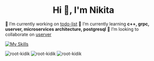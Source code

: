 <h1 align="center">Hi 👋, I'm Nikita</h1>

🔭 I’m currently working on [todo-list](https://github.com/root-kidik/todo-list)
🌱 I’m currently learning **c++, grpc, userver, microservices architecture, postgresql**
👯 I’m looking to collaborate on [userver](https://github.com/userver-framework/userver)

[![My Skills](https://skillicons.dev/icons?i=cpp,bash,py,js,cmake,git,github,docker,postgres,redis&perline=4)](https://skillicons.dev)

<img src="https://github-readme-stats.vercel.app/api?username=root-kidik&show_icons=true&theme=dark&locale=en" alt="root-kidik" />
<img src="https://github-readme-streak-stats.herokuapp.com/?user=root-kidik&theme=dark" alt="root-kidik" />
<img src="https://github-readme-stats.vercel.app/api/top-langs?username=root-kidik&show_icons=true&theme=dark&locale=en&layout=compact" alt="root-kidik" />
